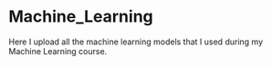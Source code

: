 # Machine_Learning

Here I upload all the machine learning models that I used during my Machine Learning course.
